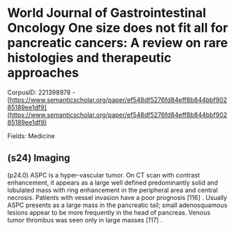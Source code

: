 # World Journal of Gastrointestinal Oncology One size does not fit all for pancreatic cancers: A review on rare histologies and therapeutic approaches

CorpusID: 221398978 - [https://www.semanticscholar.org/paper/ef548df5276fd84eff8b844bbf90285189ee1df9](https://www.semanticscholar.org/paper/ef548df5276fd84eff8b844bbf90285189ee1df9)

Fields: Medicine

## (s24) Imaging
(p24.0) ASPC is a hyper-vascular tumor. On CT scan with contrast enhancement, it appears as a large well defined predominantly solid and lobulated mass with ring enhancement in the peripheral area and central necrosis. Patients with vessel invasion have a poor prognosis [116] . Usually ASPC presents as a large mass in the pancreatic tail; small adenosquamous lesions appear to be more frequently in the head of pancreas. Venous tumor thrombus was seen only in large masses [117] .
